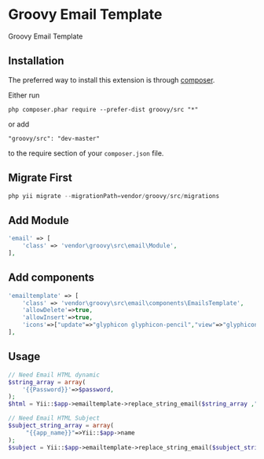 Groovy Email Template
=====================
Groovy Email Template

Installation
------------

The preferred way to install this extension is through [composer](http://getcomposer.org/download/).

Either run

```
php composer.phar require --prefer-dist groovy/src "*"
```

or add

```
"groovy/src": "dev-master"
```

to the require section of your `composer.json` file.

Migrate First 
-----
```php 
php yii migrate --migrationPath=vendor/groovy/src/migrations
```

Add Module
----------------------------
```php
'email' => [
    'class' => 'vendor\groovy\src\email\Module',
],

```

Add components
----------------------------
```php
'emailtemplate' => [
    'class' => 'vendor\groovy\src\email\components\EmailsTemplate',
    'allowDelete'=>true,
    'allowInsert'=>true,
    'icons'=>["update"=>"glyphicon glyphicon-pencil","view"=>"glyphicon glyphicon-eye-open","delete"=>"glyphicon glyphicon-trash"],
],
```


Usage
-----

```php
// Need Email HTML dynamic
$string_array = array(
    '{{Password}}'=>$password,
);
$html = Yii::$app->emailtemplate->replace_string_email($string_array ,"welcome_email"); // $string_array = Array Of String welcome_email = Email Slug

// Need Email HTML Subject
$subject_string_array = array(
     "{{app_name}}"=>Yii::$app->name
);
$subject = Yii::$app->emailtemplate->replace_string_email($subject_string_array ,"welcome_email","subject");// $string_array = Array Of String welcome_mail = Email Slug and subject

```

